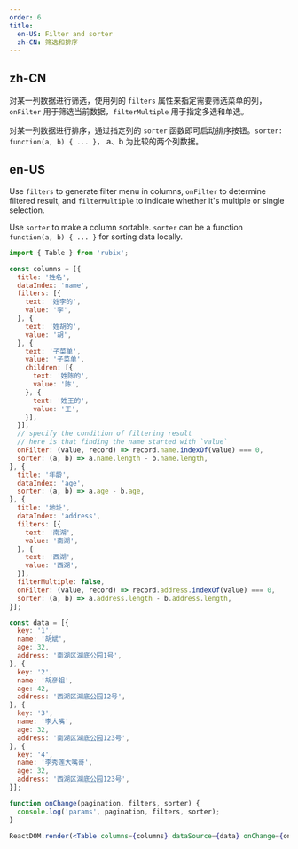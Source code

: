```yaml
---
order: 6
title:
  en-US: Filter and sorter
  zh-CN: 筛选和排序
---
```


## zh-CN

对某一列数据进行筛选，使用列的 `filters` 属性来指定需要筛选菜单的列，`onFilter` 用于筛选当前数据，`filterMultiple` 用于指定多选和单选。

对某一列数据进行排序，通过指定列的 `sorter` 函数即可启动排序按钮。`sorter: function(a, b) { ... }`， a、b 为比较的两个列数据。

## en-US

Use `filters` to generate filter menu in columns, `onFilter` to determine filtered result, and `filterMultiple` to indicate whether it's multiple or single selection.

Use `sorter` to make a column sortable. `sorter` can be a function `function(a, b) { ... }` for sorting data locally.

````jsx
import { Table } from 'rubix';

const columns = [{
  title: '姓名',
  dataIndex: 'name',
  filters: [{
    text: '姓李的',
    value: '李',
  }, {
    text: '姓胡的',
    value: '胡',
  }, {
    text: '子菜单',
    value: '子菜单',
    children: [{
      text: '姓陈的',
      value: '陈',
    }, {
      text: '姓王的',
      value: '王',
    }],
  }],
  // specify the condition of filtering result
  // here is that finding the name started with `value`
  onFilter: (value, record) => record.name.indexOf(value) === 0,
  sorter: (a, b) => a.name.length - b.name.length,
}, {
  title: '年龄',
  dataIndex: 'age',
  sorter: (a, b) => a.age - b.age,
}, {
  title: '地址',
  dataIndex: 'address',
  filters: [{
    text: '南湖',
    value: '南湖',
  }, {
    text: '西湖',
    value: '西湖',
  }],
  filterMultiple: false,
  onFilter: (value, record) => record.address.indexOf(value) === 0,
  sorter: (a, b) => a.address.length - b.address.length,
}];

const data = [{
  key: '1',
  name: '胡斌',
  age: 32,
  address: '南湖区湖底公园1号',
}, {
  key: '2',
  name: '胡彦祖',
  age: 42,
  address: '西湖区湖底公园12号',
}, {
  key: '3',
  name: '李大嘴',
  age: 32,
  address: '南湖区湖底公园123号',
}, {
  key: '4',
  name: '李秀莲大嘴哥',
  age: 32,
  address: '西湖区湖底公园123号',
}];

function onChange(pagination, filters, sorter) {
  console.log('params', pagination, filters, sorter);
}

ReactDOM.render(<Table columns={columns} dataSource={data} onChange={onChange} />, mountNode);
````
